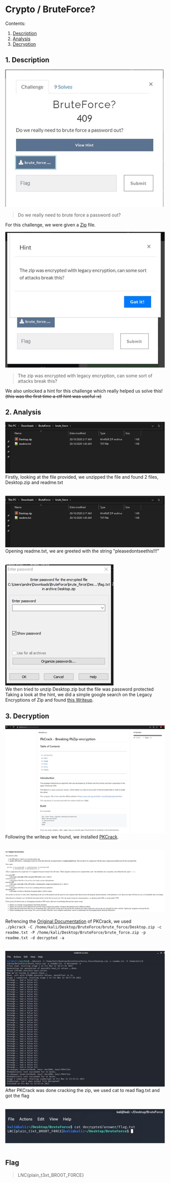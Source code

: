 # Crypto / BruteForce?

Contents:
 1. [Description](#1-description)
 2. [Analysis](#2-analysis)
 3. [Decryption](#3-decryption)
 
## 1.  Description
![ ](./Resources/chall.jpg?raw=true)
<br>

>Do we really need to brute force a password out?

For this challenge, we were given a [Zip](./Resources/brute_force.zip) file.
<br>

![ ](./Resources/chall2.jpg?raw=true)
<br>

> The zip was encrypted with legacy encryption, can some sort of attacks break this?

We also unlocked a hint for this challenge which really helped us solve this! 
<br>
~~(this was the first time a ctf hint was useful :x)~~

## 2. Analysis
![ ](./Resources/file.jpg?raw=true)
<br>
Firstly, looking at the file provided, we unzipped the file and found 2 files, Desktop.zip and readme.txt
<br>
<br>
<br>
![ ](./Resources/readme1.jpg?raw=true)
<br>
Opening readme.txt, we are greeted with the string "pleasedontseethis!!!"
<br>
<br>
<br>
![ ](./Resources/desktopfile.jpg?raw=true)
<br>
We then tried to unzip Desktop.zip but the file was password protected
<br>
Taking a look at the hint, we did a simple google search on the Legacy Encryptions of Zip and found [this Writeup](https://medium.com/@alloygoh/neverlan-ctf-2018-writeups-935ce1fdb5bb).

## 3. Decryption
![ ](./Resources/pkcracksource.jpg?raw=true)
<br>
Following the writeup we found, we installed [PKCrack](https://github.com/keyunluo/pkcrack).
<br>
<br>
<br>
![ ](./Resources/pkcrackdocs.jpg?raw=true)
<br>
<br>
Refrencing the [Original Documentation](https://www.unix-ag.uni-kl.de/~conrad/krypto/pkcrack/pkcrack-readme.html) of PKCrack, we used
<br>
`./pkcrack -C /home/kali/Desktop/BruteForce/brute_force/Desktop.zip -c readme.txt -P /home/kali/Desktop/BruteForce/brute_force.zip -p readme.txt -d decrypted -a` 
<br>
<br>
<br>
![ ](./Resources/pkcrackresults.jpg?raw=true)
<br>
After PKCrack was done cracking the zip, we used cat to read flag.txt and got the flag
<br>
<br>
<br>
![ ](./Resources/catflag.jpg?raw=true)
<br>
<br>
## Flag
> LNC{plain_t3xt_BRO0T_F0RCE}

